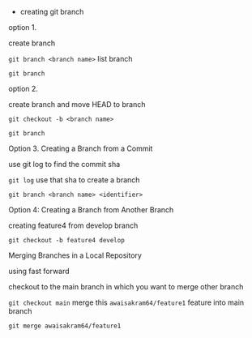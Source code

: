 - creating git branch

option 1.

create branch

`git branch <branch name>`
list branch

`git branch`

option 2.

create branch and move HEAD to branch

`git checkout -b <branch name>`

`git branch`

Option 3. Creating a Branch from a Commit

use git log to find the commit sha

`git log`
use that sha to create a branch 

`git branch <branch name> <identifier>`


Option 4: Creating a Branch from Another Branch

creating feature4 from develop branch

`git checkout -b feature4 develop`


Merging Branches in a Local Repository

using fast forward

checkout to the main branch in which you want to merge other branch

`git checkout main`
merge this `awaisakram64/feature1` feature into main branch

`git merge awaisakram64/feature1`